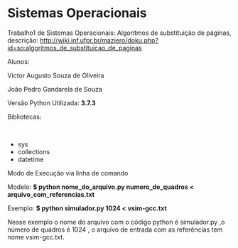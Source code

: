 # Sistemas Operacionais
Trabalho1 de Sistemas Operacionais: Algoritmos de substituição de páginas, descrição: http://wiki.inf.ufpr.br/maziero/doku.php?id=so:algoritmos_de_substituicao_de_paginas

Alunos: 
   <p>Victor Augusto Souza de Oliveira</p>
		 <p>João Pedro Gandarela de Souza</p>

Versão Python Utilizada: <b> 3.7.3 </b>
<p>Bibliotecas:</p> </br>
<ul>
 <li> sys </li>
 <li>  collections </li>
  <li> datetime </li>
</ul>
Modo de Execução via linha de comando

Modelo:
<b>$ python nome_do_arquivo.py  numero_de_quadros < arquivo_com_referencias.txt </b>

Exemplo: 
<b>$ python simulador.py 1024 < vsim-gcc.txt</b>

Nesse exemplo o nome do arquivo com o código python é simulador.py ,o número de quadros é 1024 , o arquivo de entrada com as referências tem nome vsim-gcc.txt.
